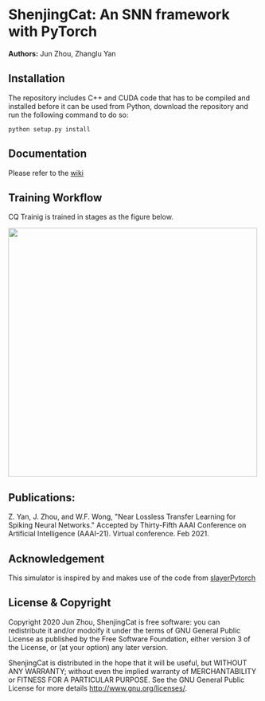 # ShenjingCat: An SNN framework with PyTorch
**Authors:** Jun Zhou, Zhanglu Yan

## Installation
The repository includes C++ and CUDA code that has to be compiled and installed before it can be used from Python, download the repository and run the following command to do so:

`python setup.py install`

## Documentation
Please refer to the [wiki](https://github.com/zhoujuncc1/shenjingcat/wiki)

## Training Workflow
CQ Trainig is trained in stages as the figure below. 


<img src="https://github.com/zhoujuncc1/shenjingcat/raw/master/workflow_whole.jpg" width=500>

## Publications:
Z. Yan, J. Zhou, and W.F. Wong, "Near Lossless Transfer Learning for Spiking Neural Networks." Accepted by Thirty-Fifth AAAI Conference on Artificial Intelligence (AAAI-21). Virtual conference. Feb 2021.

## Acknowledgement
This simulator is inspired by and makes use of the code from [slayerPytorch](https://github.com/bamsumit/slayerPytorch)

## License & Copyright
Copyright 2020 Jun Zhou, ShenjingCat is free software: you can redistribute it and/or modoify it under the terms of GNU General Public License as published by the Free Software Foundation, either version 3 of the License, or (at your option) any later version.

ShenjingCat is distributed in the hope that it will be useful, but WITHOUT ANY WARRANTY; without even the implied warranty of MERCHANTABILITY or FITNESS FOR A PARTICULAR PURPOSE. See the GNU General Public License for more details http://www.gnu.org/licenses/.

